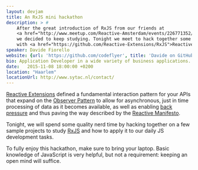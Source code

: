 ```yaml
---
layout: devjam
title: An RxJS mini hackathon
description: > #
    After the great introduction of RxJS from our friends at
    <a href="http://www.meetup.com/Reactive-Amsterdam/events/226771352/">Reactive Amsterdam</a>
    we decided to keep studying. Tonight we meet to hack together some code to experiment
    with <a href="https://github.com/Reactive-Extensions/RxJS">Reactive Extensions</a>.
speaker: Davide Fiorello
website: {url: 'https://github.com/codeflyer', title: 'Davide on GitHub'}
bio: Application Developer in a wide variety of business applications. Particularly specialized in client/server and database design primarly using Php, Zend Framework, NodeJs, Postgres an MongoDb and frontend development with AngularJs and ReactJS.
date:   2015-11-08 18:00:00 +0200
location: "Haarlem"
locationUrl: http://www.sytac.nl/contact/
---
```


[Reactive Extensions][1] defined a fundamental interaction pattern for your APIs that expand on the [Observer Pattern][2] to allow for asynchronous, just in time processing of data as it becomes available, as well as enabling [back pressure][3] and thus paving the way described by the [Reactive Manifesto][4].

Tonight, we will spend some quality nerd time by hacking together on a few sample projects to study [RxJS][5] and how to apply it to our daily JS development tasks.

To fully enjoy this hackathon, make sure to bring your laptop. Basic knowledge of JavaScript is very helpful, but not a requirement: keeping an open mind will suffice.


[1]: http://reactivex.io/
[2]: https://en.wikipedia.org/wiki/Observer_pattern
[3]: https://en.wikipedia.org/wiki/Back_pressure#Back_pressure_in_information_technology
[4]: http://www.reactivemanifesto.org/
[5]: https://github.com/Reactive-Extensions/RxJS
